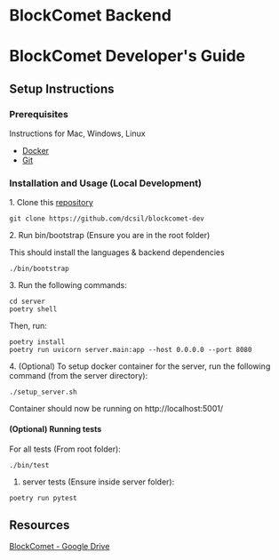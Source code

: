 # BlockComet Backend 

# BlockComet Developer's Guide

## Setup Instructions

### Prerequisites
Instructions for Mac, Windows, Linux
- [Docker](https://docs.docker.com/get-docker/)
- [Git](https://git-scm.com/book/en/v2/Getting-Started-Installing-Git)

### Installation and Usage (Local Development)
1\. Clone this [repository](https://github.com/dcsil/blockcomet-dev)

```
git clone https://github.com/dcsil/blockcomet-dev
```


2\. Run bin/bootstrap (Ensure you are in the root folder)             

This should install the languages & backend dependencies 
```
./bin/bootstrap
```

3\. Run the following commands: 
```
cd server
poetry shell
```
Then, run:
```
poetry install
poetry run uvicorn server.main:app --host 0.0.0.0 --port 8080
```

4\. (Optional) To setup docker container for the server, run the following command (from the server directory): 
```
./setup_server.sh
```
Container should now be running on http://localhost:5001/

#### (Optional) Running tests
For all tests (From root folder):
``` 
./bin/test
```

1. server tests (Ensure inside server folder):
```
poetry run pytest
```

## Resources
[BlockComet - Google Drive](https://drive.google.com/drive/folders/1Y2Rrer1_6Pn5j8HI7jxWZaM5FnN1wZ13)
